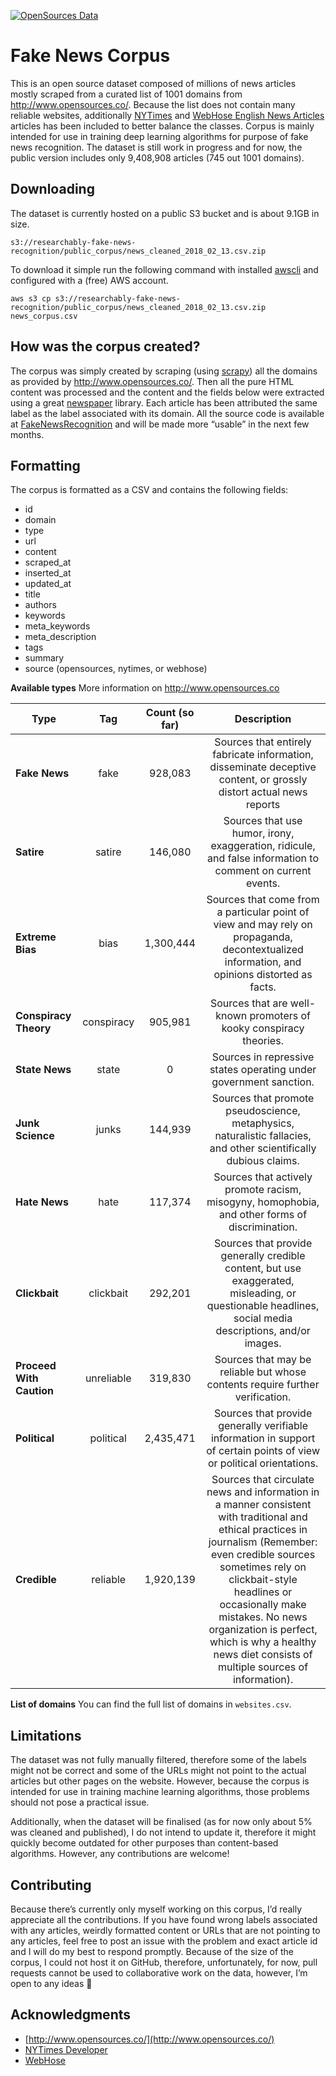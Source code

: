 [![OpenSources Data](https://img.shields.io/badge/Data-OpenSources-blue.svg)](http://opensources.co)

# Fake News Corpus

This is an open source dataset composed of millions of news articles mostly scraped from a curated list of 1001 domains from http://www.opensources.co/. Because the list does not contain many reliable websites, additionally [NYTimes](https://developer.nytimes.com/) and [WebHose English News Articles](https://webhose.io/datasets) articles has been included to better balance the classes. Corpus is mainly intended for use in training deep learning algorithms for purpose of fake news recognition. The dataset is still work in progress and for now, the public version includes only 9,408,908 articles (745 out 1001 domains).

## Downloading 

The dataset is currently hosted on a public S3 bucket and is about 9.1GB in size. 

    s3://researchably-fake-news-recognition/public_corpus/news_cleaned_2018_02_13.csv.zip

To download it simple run the following command with installed [awscli](https://github.com/aws/aws-cli) and configured with a (free) AWS account.

    aws s3 cp s3://researchably-fake-news-recognition/public_corpus/news_cleaned_2018_02_13.csv.zip news_corpus.csv

## How was the corpus created?

The corpus was simply created by scraping (using [scrapy](https://github.com/scrapy/scrapy)) all the domains as provided by http://www.opensources.co/. Then all the pure HTML content was processed and the content and the fields below were extracted using a great [newspaper](https://github.com/codelucas/newspaper) library. Each article has been attributed the same label as the label associated with its domain. All the source code is available at [FakeNewsRecognition](https://github.com/several27/FakeNewsRecognition) and will be made more “usable” in the next few months. 

## Formatting

The corpus is formatted as a CSV and contains the following fields: 


- id
- domain
- type
- url
- content
- scraped_at
- inserted_at
- updated_at
- title
- authors
- keywords
- meta_keywords
- meta_description
- tags
- summary
- source (opensources, nytimes, or webhose)

**Available types**
More information on http://www.opensources.co 

| Type | Tag | Count (so far) | Description|
| ------------- |:-------------:|:-------------:|:-------------:|
| **Fake News** | fake | 928,083 | Sources that entirely fabricate information, disseminate deceptive content, or grossly distort actual news reports |
| **Satire** | satire | 146,080 | Sources that use humor, irony, exaggeration, ridicule, and false information to comment on current events. |
| **Extreme Bias** | bias | 1,300,444 | Sources that come from a particular point of view and may rely on propaganda, decontextualized information, and opinions distorted as facts. |
| **Conspiracy Theory** | conspiracy | 905,981 | Sources that are well-known promoters of kooky conspiracy theories. |
| **State News** | state | 0 | Sources in repressive states operating under government sanction. |
| **Junk Science** | junks | 144,939 | Sources that promote pseudoscience, metaphysics, naturalistic fallacies, and other scientifically dubious claims. |
| **Hate News** | hate | 117,374 | Sources that actively promote racism, misogyny, homophobia, and other forms of discrimination. |
| **Clickbait** | clickbait | 292,201 | Sources that provide generally credible content, but use exaggerated, misleading, or questionable headlines, social media descriptions, and/or images. |
| **Proceed With Caution** | unreliable | 319,830 | Sources that may be reliable but whose contents require further verification. |
| **Political** | political | 2,435,471 | Sources that provide generally verifiable information in support of certain points of view or political orientations. |
| **Credible** | reliable | 1,920,139 | Sources that circulate news and information in a manner consistent with traditional and ethical practices in journalism (Remember: even credible sources sometimes rely on clickbait-style headlines or occasionally make mistakes. No news organization is perfect, which is why a healthy news diet consists of multiple sources of information). |

**List of domains**
You can find the full list of domains in `websites.csv`. 

## Limitations

The dataset was not fully manually filtered, therefore some of the labels might not be correct and some of the URLs might not point to the actual articles but other pages on the website. However, because the corpus is intended for use in training machine learning algorithms, those problems should not pose a practical issue.  

Additionally, when the dataset will be finalised (as for now only about 5% was cleaned and published), I do not intend to update it, therefore it might quickly become outdated for other purposes than content-based algorithms. However, any contributions are welcome!

## Contributing

Because there’s currently only myself working on this corpus, I’d really appreciate all the contributions. If you have found wrong labels associated with any articles, weirdly formatted content or URLs that are not pointing to any articles, feel free to post an issue with the problem and exact article id and I will do my best to respond promptly. Because of the size of the corpus, I could not host it on GitHub, therefore, unfortunately, for now, pull requests cannot be used to collaborative work on the data, however, I’m open to any ideas 🙂 

## Acknowledgments
- [http://www.opensources.co/](http://www.opensources.co/)
- [NYTimes Developer](https://developer.nytimes.com/)
- [WebHose](https://webhose.io/datasets)
